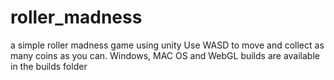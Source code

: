# roller_madness
a simple roller madness game using unity
Use WASD to move and collect as many coins as you can. 
Windows, MAC OS and WebGL builds are available in the builds folder
